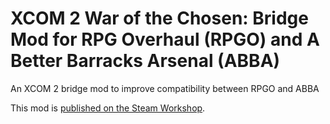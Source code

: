 # XCOM 2 War of the Chosen: Bridge Mod for RPG Overhaul (RPGO) and A Better Barracks Arsenal (ABBA)
 An XCOM 2 bridge mod to improve compatibility between RPGO and ABBA

 This mod is [published on the Steam Workshop](https://steamcommunity.com/sharedfiles/filedetails/?id=3221318178).
